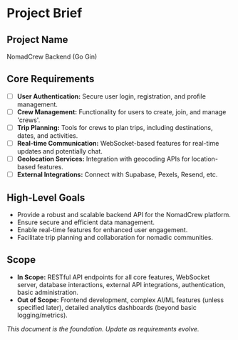 # Project Brief

## Project Name

NomadCrew Backend (Go Gin)

## Core Requirements

*   [ ] **User Authentication:** Secure user login, registration, and profile management.
*   [ ] **Crew Management:** Functionality for users to create, join, and manage 'crews'.
*   [ ] **Trip Planning:** Tools for crews to plan trips, including destinations, dates, and activities.
*   [ ] **Real-time Communication:** WebSocket-based features for real-time updates and potentially chat.
*   [ ] **Geolocation Services:** Integration with geocoding APIs for location-based features.
*   [ ] **External Integrations:** Connect with Supabase, Pexels, Resend, etc.

## High-Level Goals

*   Provide a robust and scalable backend API for the NomadCrew platform.
*   Ensure secure and efficient data management.
*   Enable real-time features for enhanced user engagement.
*   Facilitate trip planning and collaboration for nomadic communities.

## Scope

*   **In Scope:** RESTful API endpoints for all core features, WebSocket server, database interactions, external API integrations, authentication, basic administration.
*   **Out of Scope:** Frontend development, complex AI/ML features (unless specified later), detailed analytics dashboards (beyond basic logging/metrics).

*This document is the foundation. Update as requirements evolve.* 